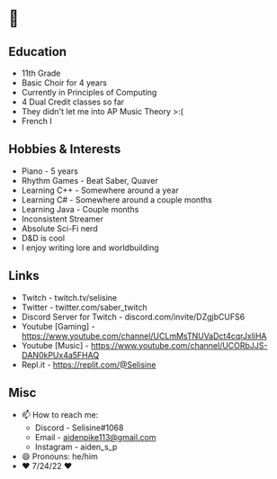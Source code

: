 # 👋

## Education
- 11th Grade 
- Basic Choir for 4 years
- Currently in Principles of Computing
- 4 Dual Credit classes so far
- They didn't let me into AP Music Theory >:(
- French I

## Hobbies & Interests
- Piano - 5 years
- Rhythm Games - Beat Saber, Quaver
- Learning C++ - Somewhere around a year
- Learning C# - Somewhere around a couple months
- Learning Java - Couple months
- Inconsistent Streamer
- Absolute Sci-Fi nerd
- D&D is cool
- I enjoy writing lore and worldbuilding

## Links
- Twitch - twitch.tv/selisine
- Twitter - twitter.com/saber_twitch
- Discord Server for Twitch - discord.com/invite/DZgjbCUFS6
- Youtube [Gaming] - https://www.youtube.com/channel/UCLmMsTNUVaDct4cqrJxliHA
- Youtube [Music] - https://www.youtube.com/channel/UCORbJJS-DAN0kPUx4a5FHAQ
- Repl.it - https://replit.com/@Selisine

## Misc
- 📫 How to reach me: 
  - Discord - Selisine#1068
  - Email - aidenpike113@gmail.com 
  - Instagram - aiden_s_p
- 😄 Pronouns: he/him
- ♥️ 7/24/22 ♥️
